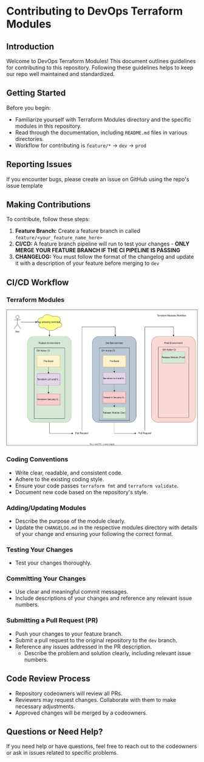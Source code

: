 # Contributing to DevOps Terraform Modules

## Introduction
Welcome to DevOps Terraform Modules! This document outlines guidelines for contributing to this repository. Following these guidelines helps to keep our repo well maintained and standardized.

## Getting Started
Before you begin:
- Familiarize yourself with Terraform Modules directory and the specific modules in this repository.
- Read through the documentation, including `README.md` files in various directories.
- Workflow for contributing is `feature/*` -> `dev` -> `prod`

## Reporting Issues
If you encounter bugs, please create an issue on GitHub using the repo's issue template

## Making Contributions
To contribute, follow these steps:
1. **Feature Branch:** Create a feature branch in called `feature/<your_feature_name_here>`
2. **CI/CD:** A feature branch pipeline will run to test your changes - **ONLY MERGE YOUR FEATURE BRANCH IF THE CI PIPELINE IS PASSING**
3. **CHANGELOG:** You must follow the format of the changelog and update it with a description of your feature before merging to `dev`

## CI/CD Workflow

### Terraform Modules
![Terraform Modules CI](./doc/devops_tf_modules_ci_workflow.svg)

### Coding Conventions
- Write clear, readable, and consistent code.
- Adhere to the existing coding style.
- Ensure your code passes `terraform fmt` and `terraform validate`.
- Document new code based on the repository's style.

### Adding/Updating Modules
- Describe the purpose of the module clearly.
- Update the `CHANGELOG.md` in the respective modules directory with details of your change and ensuring your following the correct format.

### Testing Your Changes
- Test your changes thoroughly.

### Committing Your Changes
- Use clear and meaningful commit messages.
- Include descriptions of your changes and reference any relevant issue numbers.

### Submitting a Pull Request (PR)
- Push your changes to your feature branch.
- Submit a pull request to the original repository to the `dev` branch.
- Reference any issues addressed in the PR description.
    - Describe the problem and solution clearly, including relevant issue numbers.

## Code Review Process
- Repository codeowners will review all PRs.
- Reviewers may request changes. Collaborate with them to make necessary adjustments.
- Approved changes will be merged by a codeowners.

## Questions or Need Help?
If you need help or have questions, feel free to reach out to the codeowners or ask in issues related to specific problems.
